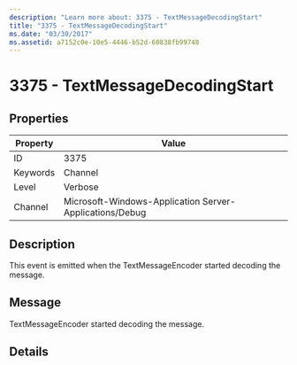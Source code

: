 ```yaml
---
description: "Learn more about: 3375 - TextMessageDecodingStart"
title: "3375 - TextMessageDecodingStart"
ms.date: "03/30/2017"
ms.assetid: a7152c0e-10e5-4446-b52d-60838fb99748
---
```

# 3375 - TextMessageDecodingStart

## Properties

| Property | Value |
| - | - |
|ID|3375|  
|Keywords|Channel|  
|Level|Verbose|  
|Channel|Microsoft-Windows-Application Server-Applications/Debug|  
  
## Description  

 This event is emitted when the TextMessageEncoder started decoding the message.  
  
## Message  

 TextMessageEncoder started decoding the message.  
  
## Details
